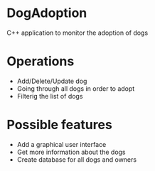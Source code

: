 # DogAdoption
C++ application to monitor the adoption of dogs

# Operations
- Add/Delete/Update dog
- Going through all dogs in order to adopt
- Filterig the list of dogs

# Possible features
- Add a graphical user interface
- Get more information about the dogs
- Create database for all dogs and owners
